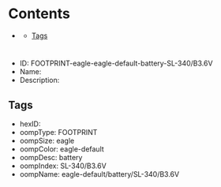 



Contents
========

* [](#)
	* [Tags](#tags)

# 

- ID: FOOTPRINT-eagle-eagle-default-battery-SL-340/B3.6V
- Name: 
- Description: 

## Tags

- hexID: 
- oompType: FOOTPRINT
- oompSize: eagle
- oompColor: eagle-default
- oompDesc: battery
- oompIndex: SL-340/B3.6V
- oompName: eagle-default/battery/SL-340/B3.6V
